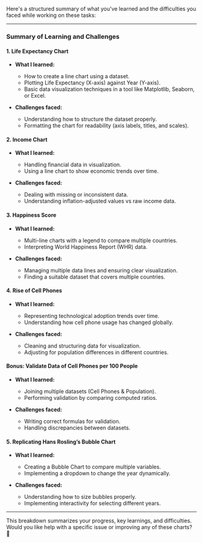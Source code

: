 Here's a structured summary of what you've learned and the difficulties you faced while working on these tasks:  

---

### **Summary of Learning and Challenges**

#### **1. Life Expectancy Chart**  
- **What I learned:**  
  - How to create a line chart using a dataset.  
  - Plotting Life Expectancy (X-axis) against Year (Y-axis).  
  - Basic data visualization techniques in a tool like Matplotlib, Seaborn, or Excel.  

- **Challenges faced:**  
  - Understanding how to structure the dataset properly.  
  - Formatting the chart for readability (axis labels, titles, and scales).  

#### **2. Income Chart**  
- **What I learned:**  
  - Handling financial data in visualization.  
  - Using a line chart to show economic trends over time.  

- **Challenges faced:**  
  - Dealing with missing or inconsistent data.  
  - Understanding inflation-adjusted values vs raw income data.  

#### **3. Happiness Score**  
- **What I learned:**  
  - Multi-line charts with a legend to compare multiple countries.  
  - Interpreting World Happiness Report (WHR) data.  

- **Challenges faced:**  
  - Managing multiple data lines and ensuring clear visualization.  
  - Finding a suitable dataset that covers multiple countries.  

#### **4. Rise of Cell Phones**  
- **What I learned:**  
  - Representing technological adoption trends over time.  
  - Understanding how cell phone usage has changed globally.  

- **Challenges faced:**  
  - Cleaning and structuring data for visualization.  
  - Adjusting for population differences in different countries.  

#### **Bonus: Validate Data of Cell Phones per 100 People**  
- **What I learned:**  
  - Joining multiple datasets (Cell Phones & Population).  
  - Performing validation by comparing computed ratios.  

- **Challenges faced:**  
  - Writing correct formulas for validation.  
  - Handling discrepancies between datasets.  

#### **5. Replicating Hans Rosling’s Bubble Chart**  
- **What I learned:**  
  - Creating a Bubble Chart to compare multiple variables.  
  - Implementing a dropdown to change the year dynamically.  

- **Challenges faced:**  
  - Understanding how to size bubbles properly.  
  - Implementing interactivity for selecting different years.  

---

This breakdown summarizes your progress, key learnings, and difficulties. Would you like help with a specific issue or improving any of these charts? 🚀
